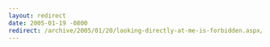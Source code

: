 ```yaml
---
layout: redirect
date: 2005-01-19 -0800
redirect: /archive/2005/01/20/looking-directly-at-me-is-forbidden.aspx/
---
```

